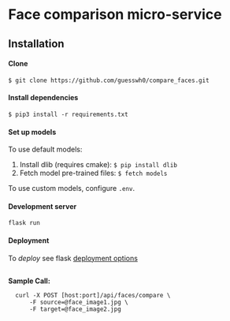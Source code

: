 # Face comparison micro-service

## Installation

#### Clone

    $ git clone https://github.com/guesswh0/compare_faces.git
    
#### Install dependencies

    $ pip3 install -r requirements.txt
    
#### Set up models

To use default models:
1. Install dlib (requires cmake): `$ pip install dlib`
2. Fetch model pre-trained files: `$ fetch models`

To use custom models, configure `.env`.
        
    
#### Development server

    flask run

#### Deployment

To _deploy_ see flask [deployment options](https://flask.palletsprojects.com/en/1.1.x/deploying/)  


##
 **Sample Call:**
  ```
    curl -X POST [host:port]/api/faces/compare \
        -F source=@face_image1.jpg \
        -F target=@face_image2.jpg
  ```